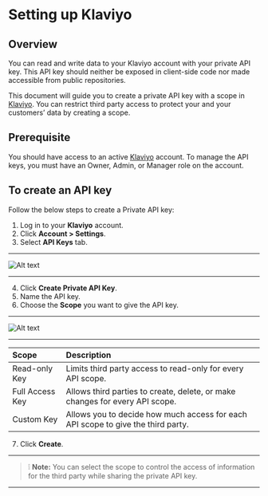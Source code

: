 # Setting up Klaviyo 
## Overview

You can read and write data to your Klaviyo account with your private API key. This API key should neither be exposed in client-side code nor made accessible from public repositories.

This document will guide you to create a private API key with a scope in [Klaviyo](https://www.klaviyo.com/login?next=/account#api-keys-tab?). You can restrict third party access to protect your and your customers’ data by creating a scope.

## Prerequisite

You should have access to an active [Klaviyo](https://www.klaviyo.com/login?next=/account) account. To manage the API keys, you must have an Owner, Admin, or Manager role on the account.

## To create an API key

Follow the below steps to create a Private API key:

1. Log in to your **Klaviyo** account.
2. Click **Account > Settings**.
3. Select **API Keys** tab.

---

![Alt text](https://github.com/skypointcloud/platform/blob/develop/docs/doc_snippets/Klaviyo_PrivateAPIkey.png?raw=true)

---

4. Click **Create Private API Key**.
5. Name the API key.
6. Choose the **Scope** you want to give the API key.

---

![Alt text](https://github.com/skypointcloud/platform/blob/develop/docs/doc_snippets/Klaviyo_PrivateAPIkeyScope.png?raw=true)

---

|Scope|Description|
|:-|:-|
|Read-only Key|Limits third party access to read-only for every API scope.|
|Full Access Key|Allows third parties to create, delete, or make changes for every API scope.|
|Custom Key|Allows you to decide how much access for each API scope to give the third party.|

7. Click **Create**.

---

> :grey_exclamation: **Note:** You can select the scope to control the access of information for the third party while sharing the private API key.  

---
